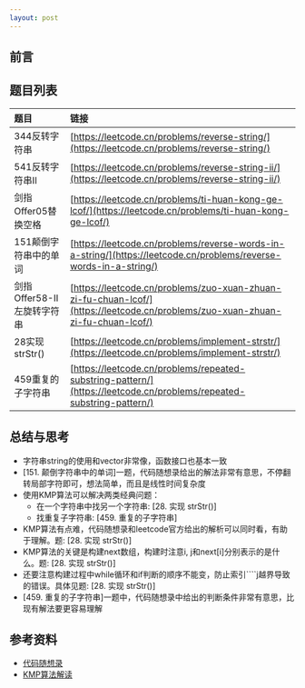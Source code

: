 ```yaml
---
layout: post
---
```



## 前言


## 题目列表

| 题目 | 链接 | 
|:-----|:------|
| 344反转字符串 | [https://leetcode.cn/problems/reverse-string/](https://leetcode.cn/problems/reverse-string/) |
| 541反转字符串II | [https://leetcode.cn/problems/reverse-string-ii/](https://leetcode.cn/problems/reverse-string-ii/) |
| 剑指Offer05替换空格 | [https://leetcode.cn/problems/ti-huan-kong-ge-lcof/](https://leetcode.cn/problems/ti-huan-kong-ge-lcof/) |
| 151颠倒字符串中的单词 | [https://leetcode.cn/problems/reverse-words-in-a-string/](https://leetcode.cn/problems/reverse-words-in-a-string/) |
| 剑指Offer58-II左旋转字符串 | [https://leetcode.cn/problems/zuo-xuan-zhuan-zi-fu-chuan-lcof/](https://leetcode.cn/problems/zuo-xuan-zhuan-zi-fu-chuan-lcof/) |
| 28实现strStr() | [https://leetcode.cn/problems/implement-strstr/](https://leetcode.cn/problems/implement-strstr/) |
| 459重复的子字符串 | [https://leetcode.cn/problems/repeated-substring-pattern/](https://leetcode.cn/problems/repeated-substring-pattern/) |


## 总结与思考

- 字符串string的使用和vector非常像，函数接口也基本一致
- [151. 颠倒字符串中的单词]一题，代码随想录给出的解法非常有意思，不停翻转局部字符即可，想法简单，而且是线性时间复杂度
- 使用KMP算法可以解决两类经典问题：
    - 在一个字符串中找另一个字符串: [28. 实现 strStr()]
    - 找重复子字符串: [459. 重复的子字符串]
- KMP算法有点难，代码随想录和leetcode官方给出的解析可以同时看，有助于理解。题: [28. 实现 strStr()]
- KMP算法的关键是构建next数组，构建时注意i, j和next[i]分别表示的是什么。题: [28. 实现 strStr()]
- 还要注意构建过程中while循环和if判断的顺序不能变，防止索引````j越界导致的错误。具体见题: [28. 实现 strStr()]
- [459. 重复的子字符串]一题中，代码随想录中给出的判断条件非常有意思，比现有解法要更容易理解


## 参考资料

- [代码随想录](https://programmercarl.com/)
- [KMP算法解读](https://www.bilibili.com/video/BV1PD4y1o7nd/)
